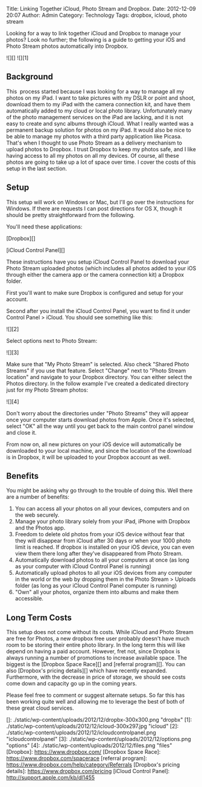 Title: Linking Together iCloud, Photo Stream and Dropbox.
Date: 2012-12-09 20:07
Author: Admin
Category: Technology
Tags: dropbox, icloud, photo stream

Looking for a way to link together iCloud and Dropbox to manage your
photos? Look no further; the following is a guide to getting your iOS
and Photo Stream photos automatically into Dropbox.

![][] ![][1]

Background
----------

This  process started because I was looking for a way to manage all my
photos on my iPad. I want to take pictures with my DSLR or point and
shoot, download them to my iPad with the camera connection kit, and have
them automatically added to my cloud or local photo library.
Unfortunately many of the photo management services on the iPad are
lacking, and it is not easy to create and sync albums through iCloud.
What I really wanted was a permanent backup solution for photos on my
iPad. It would also be nice to be able to manage my photos with a third
party application like Picasa. That's when I thought to use Photo Stream
as a delivery mechanism to upload photos to Dropbox. I trust Dropbox to
keep my photos safe, and I like having access to all my photos on all my
devices. Of course, all these photos are going to take up a lot of space
over time. I cover the costs of this setup in the last section.

Setup
-----

This setup will work on Windows or Mac, but I'll go over the
instructions for Windows. If there are requests I can post directions
for OS X, though it should be pretty straightforward from the following.

You'll need these applications:

[Dropbox][]


[iCloud Control Panel][]

These instructions have you setup iCloud Control Panel to download your
Photo Stream uploaded photos (which includes all photos added to your
iOS through either the camera app or the camera connection kit) a
Dropbox folder.

First you'll want to make sure Dropbox is configured and setup for your
account.

Second after you install the iCloud Control Panel, you want to find it
under Control Panel \> iCloud. You should see something like this:

![][2]

Select options next to Photo Stream:

![][3]

Make sure that "My Photo Stream" is selected. Also check "Shared Photo
Streams" if you use that feature. Select "Change" next to "Photo Stream
location" and navigate to your Dropbox directory. You can either select
the Photos directory. In the follow example I've created a dedicated
directory just for my Photo Stream photos:

![][4]

Don't worry about the directories under "Photo Streams" they will appear
once your computer starts download photos from Apple. Once it's
selected, select "OK" all the way until you get back to the main control
panel window and close it.

From now on, all new pictures on your iOS device will automatically be
downloaded to your local machine, and since the location of the download
is in Dropbox, it will be uploaded to your Dropbox account as well.

Benefits
--------

You might be asking why go through to the trouble of doing this. Well
there are a number of benefits:

1.  You can access all your photos on all your devices, computers and on
    the web securely.
2.  Manage your photo library solely from your iPad, iPhone with Dropbox
    and the Photos app.
3.  Freedom to delete old photos from your iOS device without fear that
    they will disappear from iCloud after 30 days or when your 1000
    photo limit is reached. If dropbox is installed on your iOS device,
    you can even view them there long after they've disappeared from
    Photo Stream.
4.  Automatically download photos to all your computers at once (as long
    as your computer with iCloud Control Panel is running)
5.  Automatically upload photos to all your iOS devices from any
    computer in the world or the web by dropping them in the Photo
    Stream \> Uploads folder (as long as your iCloud Control Panel
    computer is running)
6.  "Own" all your photos, organize them into albums and make them
    accessible.


Long Term Costs
---------------

This setup does not come without its costs. While iCloud and Photo
Stream are free for Photos, a new dropbox free user probably doesn't
have much room to be storing their entire photo library. In the long
term this will like depend on having a paid account. However, fret not,
since Dropbox is always running a number of promotions to increase
available space. The biggest is the [Dropbox Space Race][] and [referral
program][]. You can also [Dropbox's pricing details][] which have
recently expanded. Furthermore, with the decrease in price of storage,
we should see costs come down and capacity go up in the coming years.

Please feel free to comment or suggest alternate setups. So far this has
been working quite well and allowing me to leverage the best of both of
these great cloud services.

  []: ./static/wp-content/uploads/2012/12/dropbx-300x300.png
    "dropbx"
  [1]: ./static/wp-content/uploads/2012/12/icloud-300x297.jpg
    "icloud"
  [2]: ./static/wp-content/uploads/2012/12/icloudcontrolpanel.png
    "icloudcontrolpanel"
  [3]: ./static/wp-content/uploads/2012/12/options.png
    "options"
  [4]: ./static/wp-content/uploads/2012/12/files.png
    "files"
  [Dropbox]: https://www.dropbox.com/
  [Dropbox Space Race]: https://www.dropbox.com/spacerace
  [referral program]: https://www.dropbox.com/help/category/Referrals
  [Dropbox's pricing details]: https://www.dropbox.com/pricing
  [iCloud Control Panel]: http://support.apple.com/kb/dl1455
